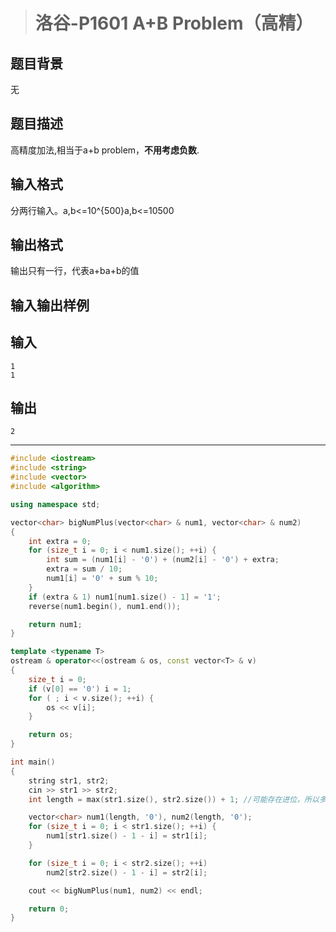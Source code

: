> # 洛谷-P1601 A+B Problem（高精）

## 题目背景

无

## 题目描述

高精度加法,相当于a+b problem，**不用考虑负数**.

## 输入格式

分两行输入。a,b<=10^{500}a,b<=10500

## 输出格式

输出只有一行，代表a+ba+b的值

## 输入输出样例

## 输入

```
1
1
```

## 输出

```
2
```

---

```c++
#include <iostream>
#include <string>
#include <vector>
#include <algorithm>

using namespace std;

vector<char> bigNumPlus(vector<char> & num1, vector<char> & num2)
{
	int extra = 0;
	for (size_t i = 0; i < num1.size(); ++i) {
		int sum = (num1[i] - '0') + (num2[i] - '0') + extra;
		extra = sum / 10;
		num1[i] = '0' + sum % 10;
	}
	if (extra & 1) num1[num1.size() - 1] = '1';
	reverse(num1.begin(), num1.end());

	return num1;
}

template <typename T>
ostream & operator<<(ostream & os, const vector<T> & v)
{
	size_t i = 0;
	if (v[0] == '0') i = 1; 
	for ( ; i < v.size(); ++i) {
		os << v[i];
	}

	return os;
}

int main()
{
	string str1, str2;
	cin >> str1 >> str2;
	int length = max(str1.size(), str2.size()) + 1; //可能存在进位，所以多留出一位

	vector<char> num1(length, '0'), num2(length, '0');
	for (size_t i = 0; i < str1.size(); ++i) {
		num1[str1.size() - 1 - i] = str1[i];
	}

	for (size_t i = 0; i < str2.size(); ++i)
		num2[str2.size() - 1 - i] = str2[i];

	cout << bigNumPlus(num1, num2) << endl;

	return 0;
}
```

